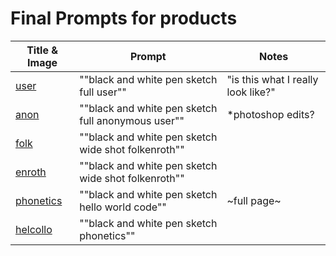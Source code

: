 # Final Prompts for products

| Title & Image | Prompt | Notes |
| ------------- | ------ | ----- |
| [user](./w001-01.png) | ""black and white pen sketch full user"" | "is this what I really look like?" |
| [anon](./w001-02.png) | ""black and white pen sketch full anonymous user"" | *photoshop edits?|
| [folk](./w002-01.png) | ""black and white pen sketch wide shot folkenroth""| |
| [enroth](./w002-02.png) | ""black and white pen sketch wide shot folkenroth""| |
| [phonetics](./w003-01.png) | ""black and white pen sketch hello world code""| ~full page~|
| [helcollo](./w004-01.png) | ""black and white pen sketch phonetics""| |


